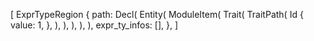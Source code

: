 [
    ExprTypeRegion {
        path: Decl(
            Entity(
                ModuleItem(
                    Trait(
                        TraitPath(
                            Id {
                                value: 1,
                            },
                        ),
                    ),
                ),
            ),
        ),
        expr_ty_infos: [],
    },
]